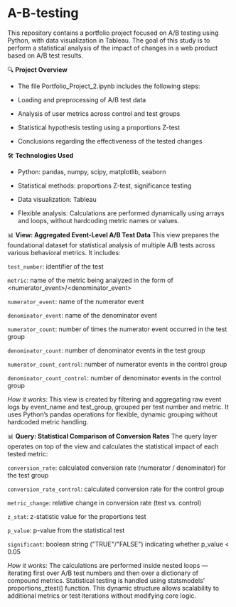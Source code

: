 # A-B-testing
This repository contains a portfolio project focused on A/B testing using Python, with data visualization in Tableau. The goal of this study is to perform a statistical analysis of the impact of changes in a web product based on A/B test results.

🔍 **Project Overview**
* The file Portfolio_Project_2.ipynb includes the following steps:

* Loading and preprocessing of A/B test data

* Analysis of user metrics across control and test groups

* Statistical hypothesis testing using a proportions Z-test

* Conclusions regarding the effectiveness of the tested changes

🛠️ **Technologies Used**
* Python: pandas, numpy, scipy, matplotlib, seaborn

* Statistical methods: proportions Z-test, significance testing

* Data visualization: Tableau

* Flexible analysis: Calculations are performed dynamically using arrays and loops, without hardcoding metric names or values.

📊 **View: Aggregated Event-Level A/B Test Data**
This view prepares the foundational dataset for statistical analysis of multiple A/B tests across various behavioral metrics. It includes:

`test_number`: identifier of the test

`metric`: name of the metric being analyzed in the form of <numerator_event>/<denominator_event> 

`numerator_event`:	name of the numerator event

`denominator_event`: name of the denominator event

`numerator_count`: 	number of times the numerator event occurred in the test group

`denominator_count`: number of denominator events in the test group

`numerator_count_control`: 	number of numerator events in the control group

`denominator_count_control`: number of denominator events in the control group

*How it works:*
This view is created by filtering and aggregating raw event logs by event_name and test_group, grouped per test number and metric. It uses Python’s pandas operations for flexible, dynamic grouping without hardcoded metric handling.  


📊 **Query: Statistical Comparison of Conversion Rates**
The query layer operates on top of the view and calculates the statistical impact of each tested metric:

`conversion_rate`: 	calculated conversion rate (numerator / denominator) for the test group

`conversion_rate_control`: calculated conversion rate for the control group

`metric_change`: 	relative change in conversion rate (test vs. control)

`z_stat`: 	z-statistic value for the proportions test

`p_value`: 	p-value from the statistical test

`significant`: boolean string ("TRUE"/"FALSE") indicating whether p_value < 0.05

*How it works:*
The calculations are performed inside nested loops — iterating first over A/B test numbers and then over a dictionary of compound metrics. Statistical testing is handled using statsmodels' proportions_ztest() function. This dynamic structure allows scalability to additional metrics or test iterations without modifying core logic.
